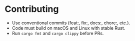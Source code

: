 # Contributing

- Use conventional commits (feat:, fix:, docs:, chore:, etc.).
- Code must build on macOS and Linux with stable Rust.
- Run `cargo fmt` and `cargo clippy` before PRs.

